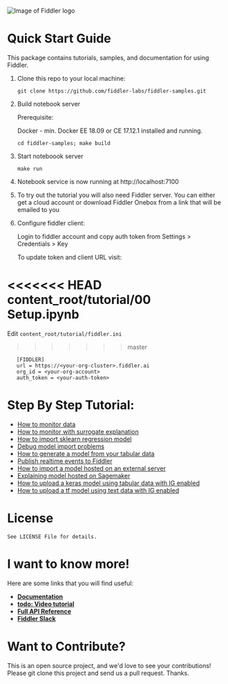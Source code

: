 <a name="quick-start-guide"></a>

<div align="left">
    <img src="https://global-uploads.webflow.com/5e067beb4c88a64e31622d4b/5efa291bd80756354b0968a9_fiddler-logo-p-500.png"
         alt="Image of Fiddler logo"/>
</div>

# Quick Start Guide

This package contains tutorials, samples, and documentation for using Fiddler.

1. Clone this repo to your local machine:

   ```git clone https://github.com/fiddler-labs/fiddler-samples.git```

2. Build notebook server
   
   Prerequisite: 
   
      Docker - min. Docker EE 18.09 or CE 17.12.1 installed and running.

   ```cd fiddler-samples; make build``` 

3. Start noteboook server

   ```make run```

4. Notebook service is now running at http://localhost:7100

5. To try out the tutorial you will also need Fiddler server. You can either get a cloud account or download Fiddler Onebox from a link that will be emailed to you
   
6. Configure fiddler client:

   Login to fiddler account and copy auth token from Settings > Credentials > Key
   
   To update token and client URL visit: 

<<<<<<< HEAD
   content_root/tutorial/00 Setup.ipynb
=======
   Edit `content_root/tutorial/fiddler.ini`
>>>>>>> master

```
   [FIDDLER]
   url = https://<your-org-cluster>.fiddler.ai
   org_id = <your-org-account>
   auth_token = <your-auth-token>
```

<a name="step-by-step"></a>
# Step By Step Tutorial:

- [How to monitor data](https://github.com/fiddler-labs/fiddler-samples/blob/master/content_root/tutorial/01%20Basic%20model%20monitoring.ipynb)
- [How to monitor with surrogate explanation](https://github.com/fiddler-labs/fiddler-samples/blob/master/content_root/tutorial/01a%20Model%20monitoring%20with%20surrogate%20explanation.ipynb)
- [How to import sklearn regression model](https://github.com/fiddler-labs/fiddler-samples/blob/master/content_root/tutorial/02%20How%20to%20upload%20a%20simple%20sklearn%20regression%20model.ipynb)
- [Debug model import problems](https://github.com/fiddler-labs/fiddler-samples/blob/master/content_root/tutorial/03%20How%20to%20debug%20model%20upload.ipynb)
- [How to generate a model from your tabular data](https://github.com/fiddler-labs/fiddler-samples/blob/master/content_root/tutorial/04%20automodel.ipynb)
- [Publish realtime events to Fiddler](https://github.com/fiddler-labs/fiddler-samples/blob/master/content_root/tutorial/06%20publish_event.ipynb)
- [How to import a model hosted on an external server](https://github.com/fiddler-labs/fiddler-samples/blob/master/content_root/tutorial/05%20Import%20model%20hosted%20outside%20of%20Fiddler.ipynb)
- [Explaining model hosted on Sagemaker](https://github.com/fiddler-labs/fiddler-samples/blob/master/content_root/tutorial/09%20Importing%20model%20hosted%20on%20Sagemaker.ipynb)
- [How to upload a keras model using tabular data with IG enabled](https://github.com/fiddler-labs/fiddler-samples/blob/master/content_root/tutorial/07%20How%20to%20upload%20a%20keras%20model%20using%20tabular%20data%20with%20IG%20enabled.ipynb)
- [How to upload a tf model using text data with IG enabled](https://github.com/fiddler-labs/fiddler-samples/blob/master/content_root/tutorial/08%20How%20to%20upload%20a%20tf%20model%20using%20text%20data%20with%20IG%20enabled.ipynb)

   
<a name="license"></a>
# License

```
See LICENSE File for details. 
```

<a name="i-want-to-know-more"></a>
# I want to know more!

Here are some links that you will find useful:
* **[Documentation](https://docs.fiddler.ai/)**
* **[todo: Video tutorial](https://fiddler.ai)**
* **[Full API Reference](https://docs.fiddler.ai/api-reference/python-package/)**
* **[Fiddler Slack](https://fiddler-community.slack.com/)**


<a name="want-to-contribute"></a>
# Want to Contribute?

This is an open source project, and we'd love to see your contributions!
Please git clone this project and send us a pull request. Thanks.




   
   

